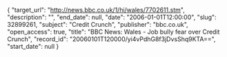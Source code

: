 {
  "target_url": "http://news.bbc.co.uk/1/hi/wales/7702611.stm", 
  "description": "", 
  "end_date": null, 
  "date": "2006-01-01T12:00:00", 
  "slug": 32899261, 
  "subject": "Credit Crunch", 
  "publisher": "bbc.co.uk", 
  "open_access": true, 
  "title": "BBC News: Wales - Job bully fear over Credit Crunch", 
  "record_id": "20060101T120000/yi4vPdhG8f3jDvsShq9KTA==", 
  "start_date": null
}

